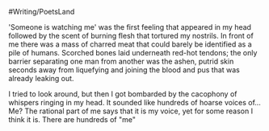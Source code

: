 #Writing/PoetsLand 

'Someone is watching me' was the first feeling that appeared in my head followed by the scent of burning flesh that tortured my nostrils. In front of me there was a mass of charred meat that could barely be identified as a pile of humans. Scorched bones laid underneath red-hot tendons; the only barrier separating one man from another was the ashen, putrid skin seconds away from liquefying and joining the blood and pus that was already leaking out.

I tried to look around, but then I got bombarded by the cacophony of whispers ringing in my head. It sounded like hundreds of hoarse voices of... Me? The rational part of me says that it is my voice, yet for some reason I think it is. There are hundreds of "me" 